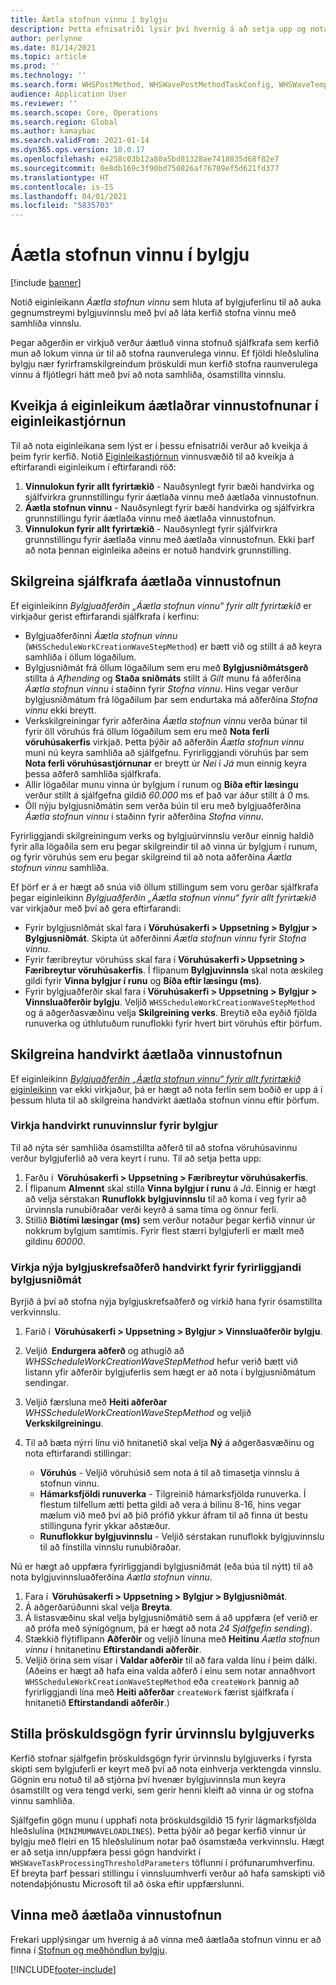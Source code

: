 ```yaml
---
title: Áætla stofnun vinnu í bylgju
description: Þetta efnisatriði lýsir því hvernig á að setja upp og nota vinnsluaðferð bylgju fyrir áætla stofnun vinnu.
author: perlynne
ms.date: 01/14/2021
ms.topic: article
ms.prod: ''
ms.technology: ''
ms.search.form: WHSPostMethod, WHSWavePostMethodTaskConfig, WHSWaveTemplateTable, WHSParameters, WHSWaveTableListPage, WHSWorkTableListPage, WHSWorkTable, BatchJobEnhanced, WHSPlannedWorkOrder
audience: Application User
ms.reviewer: ''
ms.search.scope: Core, Operations
ms.search.region: Global
ms.author: kamaybac
ms.search.validFrom: 2021-01-14
ms.dyn365.ops.version: 10.0.17
ms.openlocfilehash: e4258c03b12a80a5bd81328ae7418835d68f82e7
ms.sourcegitcommit: 0e8db169c3f90bd750826af76709ef5d621fd377
ms.translationtype: HT
ms.contentlocale: is-IS
ms.lasthandoff: 04/01/2021
ms.locfileid: "5835703"
---
```

# <a name="schedule-work-creation-during-wave"></a>Áætla stofnun vinnu í bylgju

[!include [banner](../../includes/banner.md)]

Notið eiginleikann *Áætla stofnun vinnu* sem hluta af bylgjuferlinu til að auka gegnumstreymi bylgjuvinnslu með því að láta kerfið stofna vinnu með samhliða vinnslu.

Þegar aðgerðin er virkjuð verður áætluð vinna stofnuð sjálfkrafa sem kerfið mun að lokum vinna úr til að stofna raunverulega vinnu. Ef fjöldi hleðslulína bylgju nær fyrirframskilgreindum þröskuldi mun kerfið stofna raunverulega vinnu á fljótlegri hátt með því að nota samhliða, ósamstillta vinnslu.

## <a name="turn-on-the-scheduled-work-creation-features-in-feature-management"></a>Kveikja á eiginleikum áætlaðrar vinnustofnunar í eiginleikastjórnun

Til að nota eiginleikana sem lýst er í þessu efnisatriði verður að kveikja á þeim fyrir kerfið. Notið [Eiginleikastjórnun](../../fin-ops-core/fin-ops/get-started/feature-management/feature-management-overview.md) vinnusvæðið til að kveikja á eftirfarandi eiginleikum í eftirfarandi röð:

1. **Vinnulokun fyrir allt fyrirtækið** - Nauðsynlegt fyrir bæði handvirka og sjálfvirkra grunnstillingu fyrir áætlaða vinnu með áætlaða vinnustofnun.
1. **Áætla stofnun vinnu** - Nauðsynlegt fyrir bæði handvirka og sjálfvirkra grunnstillingu fyrir áætlaða vinnu með áætlaða vinnustofnun.
1. **Vinnulokun fyrir allt fyrirtækið** - Nauðsynlegt fyrir sjálfvirkra grunnstillingu fyrir áætlaða vinnu með áætlaða vinnustofnun. Ekki þarf að nota þennan eiginleika aðeins er notuð handvirk grunnstilling.

<a name="Auto-enable-schedule-work-creation"></a>

## <a name="automatically-configure-scheduled-work-creation"></a>Skilgreina sjálfkrafa áætlaða vinnustofnun

Ef eiginleikinn *Bylgjuaðferðin „Áætla stofnun vinnu“ fyrir allt fyrirtækið* er virkjaður gerist eftirfarandi sjálfkrafa í kerfinu:

- Bylgjuaðferðinni *Áætla stofnun vinnu* (`WHSScheduleWorkCreationWaveStepMethod`) er bætt við og stillt á að keyra samhliða í öllum lögaðilum.
- Bylgjusniðmát frá öllum lögaðilum sem eru með **Bylgjusniðmátsgerð** stillta á *Afhending* og **Staða sniðmáts** stillt á *Gilt* munu fá aðferðina *Áætla stofnun vinnu* í staðinn fyrir *Stofna vinnu*. Hins vegar verður bylgjusniðmátum frá lögaðilum þar sem endurtaka má aðferðina *Stofna vinnu* ekki breytt.
- Verkskilgreiningar fyrir aðferðina *Áætla stofnun vinnu* verða búnar til fyrir öll vöruhús frá öllum lögaðilum sem eru með **Nota ferli vöruhúsakerfis** virkjað. Þetta þýðir að aðferðin *Áætla stofnun vinnu* muni nú keyra samhliða að sjálfgefnu. Fyrirliggjandi vöruhús þar sem **Nota ferli vöruhúsastjórnunar** er breytt úr *Nei* í *Já* mun einnig keyra þessa aðferð samhliða sjálfkrafa.
- Allir lögaðilar munu vinna úr bylgjum í runum og **Bíða eftir læsingu** verður stillt á sjálfgefna gildið *60.000* ms ef það var áður stillt á *0* ms.
- Öll nýju bylgjusniðmátin sem verða búin til eru með bylgjuaðferðina *Áætla stofnun vinnu* í staðinn fyrir aðferðina *Stofna vinnu*.

Fyrirliggjandi skilgreiningum verks og bylgjuúrvinnslu verður einnig haldið fyrir alla lögaðila sem eru þegar skilgreindir til að vinna úr bylgjum í runum, og fyrir vöruhús sem eru þegar skilgreind til að nota aðferðina *Áætla stofnun vinnu* samhliða.

Ef þörf er á er hægt að snúa við öllum stillingum sem voru gerðar sjálfkrafa þegar eiginleikinn *Bylgjuaðferðin „Áætla stofnun vinnu“ fyrir allt fyrirtækið* var virkjaður með því að gera eftirfarandi:

- Fyrir bylgjusniðmát skal fara í **Vöruhúsakerfi \> Uppsetning \> Bylgjur \> Bylgjusniðmát**. Skipta út aðferðinni *Áætla stofnun vinnu* fyrir *Stofna vinnu*.
- Fyrir færibreytur vöruhúss skal fara í **Vöruhúsakerfi \> Uppsetning \> Færibreytur vöruhúsakerfis**. Í flipanum **Bylgjuvinnsla** skal nota æskileg gildi fyrir **Vinna bylgjur í runu** og **Bíða eftir læsingu (ms)**.
- Fyrir bylgjuaðferðir skal fara í **Vöruhúsakerfi \> Uppsetning \> Bylgjur \> Vinnsluaðferðir bylgju**. Veljið `WHSScheduleWorkCreationWaveStepMethod` og á aðgerðasvæðinu velja **Skilgreining verks**. Breytið eða eyðið fjölda runuverka og úthlutuðum runuflokki fyrir hvert birt vöruhús eftir þörfum.

## <a name="manually-configure-scheduled-work-creation"></a>Skilgreina handvirkt áætlaða vinnustofnun

Ef eiginleikinn [*Bylgjuaðferðin „Áætla stofnun vinnu“ fyrir allt fyrirtækið* eiginleikinn](#Auto-enable-schedule-work-creation) var ekki virkjaður, þá er hægt að nota ferlin sem boðið er upp á í þessum hluta til að skilgreina handvirkt áætlaða stofnun vinnu eftir þörfum.

### <a name="manually-enable-batch-processing-of-waves"></a>Virkja handvirkt runuvinnslur fyrir bylgjur

Til að nýta sér samhliða ósamstillta aðferð til að stofna vöruhúsavinnu verður bylgjuferlið að vera keyrt í runu. Til að setja þetta upp:

1. Farðu í  **Vöruhúsakerfi \> Uppsetning \> Færibreytur vöruhúsakerfis**.
1. Í flipanum **Almennt** skal stilla **Vinna bylgjur í runu** á *Já*. Einnig er hægt að velja sérstakan **Runuflokk bylgjuvinnslu** til að koma í veg fyrir að úrvinnsla runubiðraðar verði keyrð á sama tíma og önnur ferli.
1. Stillið **Biðtími læsingar (ms)** sem verður notaður þegar kerfið vinnur úr nokkrum bylgjum samtímis. Fyrir flest stærri bylgjuferli er mælt með gildinu *60000*.

### <a name="manually-enable-the-new-wave-step-method-for-existing-wave-templates"></a>Virkja nýja bylgjuskrefsaðferð handvirkt fyrir fyrirliggjandi bylgjusniðmát

Byrjið á því að stofna nýja bylgjuskrefsaðferð og virkið hana fyrir ósamstillta verkvinnslu.

1. Farið í  **Vöruhúsakerfi \> Uppsetning \> Bylgjur \> Vinnsluaðferðir bylgju**.
1. Veljið  **Endurgera aðferð** og athugið að *WHSScheduleWorkCreationWaveStepMethod* hefur verið bætt við listann yfir aðferðir bylgjuferlis sem hægt er að nota í bylgjusniðmátum sendingar.
1. Veljið færsluna með **Heiti aðferðar** *WHSScheduleWorkCreationWaveStepMethod* og veljið **Verkskilgreiningu**.
1. Til að bæta nýrri línu við hnitanetið skal velja **Ný** á aðgerðasvæðinu og nota eftirfarandi stillingar:

    - **Vöruhús** - Veljið vöruhúsið sem nota á til að tímasetja vinnslu á stofnun vinnu.
    - **Hámarksfjöldi runuverka** - Tilgreinið hámarksfjölda runuverka. Í flestum tilfellum ætti þetta gildi að vera á bilinu 8-16, hins vegar mælum við með því að þið prófið ykkur áfram til að finna út bestu stillinguna fyrir ykkar aðstæður.
    - **Runuflokkur bylgjuvinnslu** - Veljið sérstakan runuflokk bylgjuvinnslu til að fínstilla vinnslu runubiðraðar.

Nú er hægt að uppfæra fyrirliggjandi bylgjusniðmát (eða búa til nýtt) til að nota bylgjuvinnsluaðferðina *Áætla stofnun vinnu*.

1. Fara í  **Vöruhúsakerfi \> Uppsetning \> Bylgjur \> Bylgjusniðmát**.
1. Á aðgerðarúðunni skal velja **Breyta**.
1. Á listasvæðinu skal velja bylgjusniðmátið sem á að uppfæra (ef verið er að prófa með sýnigögnum, þá er hægt að nota *24 Sjálfgefin sending*).
1. Stækkið flýtiflipann **Aðferðir** og veljið línuna með **Heitinu** *Áætla stofnun vinnu* í hnitanetinu **Eftirstandandi aðferðir**.
1. Veljið örina sem vísar í **Valdar aðferðir** til að fara valda línu í þeim dálki. (Aðeins er hægt að hafa eina valda aðferð í einu sem notar annaðhvort `WHSScheduleWorkCreationWaveStepMethod` eða `createWork` þannig að fyrirliggjandi lína með **Heiti aðferðar** `createWork` færist sjálfkrafa í hnitanetið **Eftirstandandi aðferðir**.)

## <a name="set-wave-task-processing-threshold-data"></a>Stilla þröskuldsgögn fyrir úrvinnslu bylgjuverks

Kerfið stofnar sjálfgefin þröskuldsgögn fyrir úrvinnslu bylgjuverks í fyrsta skipti sem bylgjuferli er keyrt með því að nota einhverja verktengda vinnslu. Gögnin eru notuð til að stjórna því hvenær bylgjuvinnsla mun keyra ósamstillt og vera tengd verki, sem gerir henni kleift að vinna úr og stofna vinnu samhliða.

Sjálfgefin gögn munu í upphafi nota þröskuldsgildið 15 fyrir lágmarksfjölda hleðslulína (`MINIMUMWAVELOADLINES`). Þetta þýðir að þegar kerfið vinnur úr bylgju með fleiri en 15 hleðslulínum notar það ósamstæða verkvinnslu. Hægt er að setja inn/uppfæra þessi gögn handvirkt í `WHSWaveTaskProcessingThresholdParameters` töflunni í prófunarumhverfinu. Ef breyta þarf þessari stillingu í vinnsluumhverfi verður að hafa samskipti við notendaþjónustu Microsoft til að óska eftir uppfærslunni.

## <a name="work-with-the-scheduled-work-creation"></a>Vinna með áætlaða vinnustofnun

Frekari upplýsingar um hvernig á að vinna með áætlaða stofnun vinnu er að finna í [Stofnun og meðhöndlun bylgju](wave-processing.md). 


[!INCLUDE[footer-include](../../includes/footer-banner.md)]
